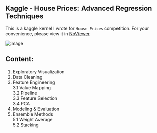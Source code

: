 ## Kaggle - House Prices: Advanced Regression Techniques

This is a kaggle kernel I wrote for `House Prices` competition. For your convenience, please view it in [NbViewer](http://nbviewer.jupyter.org/github/massquantity/Kaggle-HousePrices/blob/master/HousePrices%20Kernel.ipynb)

![image](http://m.qpic.cn/psb?/V107khlM1bLYMn/QqkUQ5iIPfNEg5VfemDKvsVmzs3D*8XadHIJ64J3umQ!/b/dAgBAAAAAAAA&bo=swNlAgAAAAADB*U!&rf=viewer_4)

## Content:  

1. Exploratory Visualization
2. Data Cleaning
3. Feature Engineering  
  3.1 Value Mapping  
  3.2 Pipeline  
  3.3 Feature Selection  
  3.4 PCA
4. Modeling & Evaluation  
5. Ensemble Methods  
  5.1 Weight Average  
  5.2 Stacking

